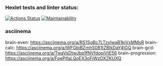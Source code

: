### Hexlet tests and linter status:

[![Actions Status](https://github.com/Smol-An/php-project-45/workflows/hexlet-check/badge.svg)](https://github.com/Smol-An/php-project-45/actions)
[![Maintainability](https://api.codeclimate.com/v1/badges/e865b6a87d427b3a2aba/maintainability)](https://codeclimate.com/github/Smol-An/php-project-45/maintainability)

### asciinema

brain-even: https://asciinema.org/a/RS1SgBc7LTzylwaB1kjVxMMsR
brain-calc: https://asciinema.org/a/WFGbiBZmhS081tZBIkDaY4lGQ
brain-gcd: https://asciinema.org/a/TwaVsDtwJbp1fNVfdopiVtE56
brain-progression: https://asciinema.org/a/FpePifaLQoEX3oFjWzDXZKUXQ
